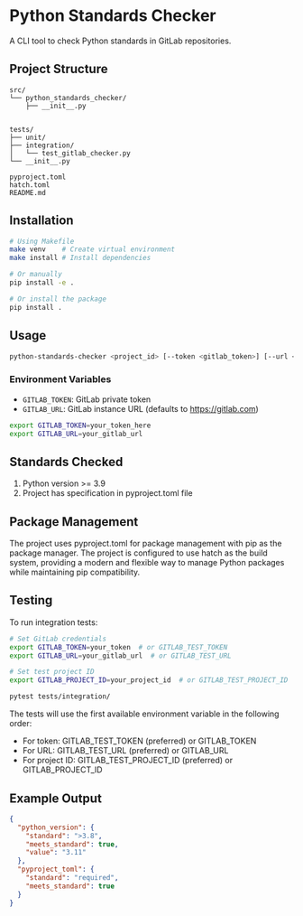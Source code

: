 # Python Standards Checker

A CLI tool to check Python standards in GitLab repositories.

## Project Structure

```
src/
└── python_standards_checker/
    ├── __init__.py
    

tests/
├── unit/
├── integration/
│   └── test_gitlab_checker.py
└── __init__.py

pyproject.toml
hatch.toml
README.md
```

## Installation

```bash
# Using Makefile
make venv    # Create virtual environment
make install # Install dependencies

# Or manually
pip install -e .

# Or install the package
pip install .
```

## Usage

```bash
python-standards-checker <project_id> [--token <gitlab_token>] [--url <gitlab_url>]
```

### Environment Variables

- `GITLAB_TOKEN`: GitLab private token
- `GITLAB_URL`: GitLab instance URL (defaults to https://gitlab.com)

```bash
export GITLAB_TOKEN=your_token_here
export GITLAB_URL=your_gitlab_url
````

## Standards Checked

1. Python version >= 3.9
2. Project has specification in pyproject.toml file

## Package Management

The project uses pyproject.toml for package management with pip as the package manager. The project is configured to use hatch as the build system, providing a modern and flexible way to manage Python packages while maintaining pip compatibility.

## Testing

To run integration tests:

```bash
# Set GitLab credentials
export GITLAB_TOKEN=your_token  # or GITLAB_TEST_TOKEN
export GITLAB_URL=your_gitlab_url  # or GITLAB_TEST_URL

# Set test project ID
export GITLAB_PROJECT_ID=your_project_id  # or GITLAB_TEST_PROJECT_ID

pytest tests/integration/
```

The tests will use the first available environment variable in the following order:
- For token: GITLAB_TEST_TOKEN (preferred) or GITLAB_TOKEN
- For URL: GITLAB_TEST_URL (preferred) or GITLAB_URL
- For project ID: GITLAB_TEST_PROJECT_ID (preferred) or GITLAB_PROJECT_ID

## Example Output

```json
{
  "python_version": {
    "standard": ">3.8",
    "meets_standard": true,
    "value": "3.11"
  },
  "pyproject_toml": {
    "standard": "required",
    "meets_standard": true
  }
}
```
